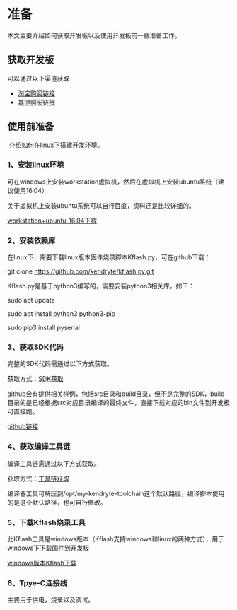 # 准备

本文主要介绍如何获取开发板以及使用开发板前一些准备工作。

## 获取开发板

可以通过以下渠道获取

- [淘宝购买链接](http://www.ai-alloy.com/)
- [其他购买链接](http://www.ai-alloy.com/)

## 使用前准备

​	介绍如何在linux下搭建开发环境。

### 1、安装linux环境

可在windows上安装workstation虚拟机，然后在虚拟机上安装ubuntu系统（建议使用16.04）

关于虚拟机上安装ubuntu系统可以自行百度，资料还是比较详细的。

[workstation+ubuntu-16.04下载](http://www.ai-alloy.com/)

### 2、安装依赖库

在linux下，需要下载linux版本固件烧录脚本Kflash.py，可在github下载：

git clone <https://github.com/kendryte/kflash.py.git>

Kflash.py是基于python3编写的，需要安装python3相关库，如下：

sudo apt update

sudo apt install python3 python3-pip

sudo pip3 install pyserial

### 3、获取SDK代码

完整的SDK代码需通过以下方式获取。

获取方式：[SDK获取](http://www.ai-alloy.com/)

github会有提供相关样例，包括src目录和build目录，但不是完整的SDK，build目录的是已经根据src对应目录编译的最终文件，直接下载对应的bin文件到开发板可直接跑。

[github链接](https://github.com/ai-alloy/scrapy-cookbook)

### 4、获取编译工具链

编译工具链需通过以下方式获取。

获取方式：[工具链获取](http://www.ai-alloy.com/)

编译器工具可解压到/opt/my-kendryte-toolchain这个默认路径，编译脚本使用的是这个默认路径，也可自行修改。

### 5、下载Kflash烧录工具

此Kflash工具是windows版本（Kflash支持windows和linux的两种方式），用于windows下下载固件到开发板

[windows版本Kflash下载](https://s3.cn-north-1.amazonaws.com.cn/dl.kendryte.com/documents/K-Flash.zip)

### 6、Tpye-C连接线

主要用于供电，烧录以及调试。